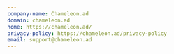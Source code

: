 ```yaml
---
company-name: Chameleon.ad
domain: chameleon.ad
home: https://chameleon.ad/
privacy-policy: https://chameleon.ad/privacy-policy
email: support@chameleon.ad
---
```




